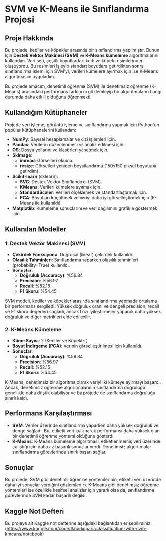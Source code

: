 # SVM ve K-Means ile Sınıflandırma Projesi

## Proje Hakkında

Bu projede, kediler ve köpekler arasında bir sınıflandırma yapılmıştır. Bunun için **Destek Vektör Makinesi (SVM)** ve **K-Means kümeleme** algoritmalarını kullandım. Veri seti, çeşitli boyutlardaki kedi ve köpek resimlerinden oluşuyordu. Bu resimleri işleyip standart boyutlara getirdikten sonra sınıflandırma işlemi için SVM'yi, verileri kümelere ayırmak için ise K-Means algoritmasını uyguladım.

Bu projede amacım, denetimli öğrenme (SVM) ile denetimsiz öğrenme (K-Means) arasındaki performans farklarını gözlemleyip bu algoritmaların hangi durumda daha etkili olduğunu öğrenmekti.

## Kullandığım Kütüphaneler

Projede veri işleme, görüntü işleme ve sınıflandırma yapmak için Python'un popüler kütüphanelerini kullandım:

- **NumPy**: Sayısal hesaplamalar ve dizi işlemleri için.
- **Pandas**: Verilerin düzenlenmesi ve analiz edilmesi için.
- **OS**: Dosya yollarını ve klasörleri yönetmek için.
- **Skimage**:
  - **imread**: Görselleri okuma.
  - **resize**: Görselleri yeniden boyutlandırma (150x150 piksel boyutuna getirdim).
- **Scikit-learn** (sklearn):
  - **SVC**: Destek Vektör Sınıflandırıcı (SVM).
  - **KMeans**: Verileri kümelere ayırmak için.
  - **StandardScaler**: Verileri ölçeklemek ve standartlaştırmak için.
  - **PCA**: Boyutları küçültmek ve veriyi daha iyi görselleştirmek için (K-Means ile kullanıldı).
- **Matplotlib**: Kümeleme sonuçlarını ve veri dağılımını grafikle göstermek için.
## Kullanılan Modeller

### 1. **Destek Vektör Makinesi (SVM)**

- **Çekirdek Fonksiyonu**: Doğrusal (linear) çekirdek kullanıldı.
- **Olasılık Tahminleri**: Sınıflandırma yaparken olasılık tahminleri (probability=True) kullanıldı.
- **Sonuçlar**:
  - **Doğruluk (Accuracy)**: %56.84
  - **Precision**: %56.97
  - **Recall**: %52.15
  - **F1 Skoru**: %54.45

SVM modeli, kediler ve köpekler arasında sınıflandırma yapmada ortalama bir performans sergiledi. Yüksek doğruluk oranı ve dengeli precision, recall ve F1 skoru değerleri sağladı, ancak bazı iyileştirmeler yaparak daha yüksek doğruluk ve diğer metrikleri elde edilebilir.

### 2. **K-Means Kümeleme**

- **Küme Sayısı**: 2 (Kediler ve Köpekler)
- **Boyut İndirgeme (PCA)**: Verinin görselleştirilmesi için kullanıldı.
- **Sonuçlar**:
  - **Doğruluk (Accuracy)**: %56.84
  - **Precision**: %56.97
  - **Recall**: %52.15
  - **F1 Skoru**: %54.45

K-Means, denetimsiz bir algoritma olarak veriyi iki kümeye ayırmayı başardı. Ancak, denetimsiz öğrenme algoritmalarının sınıflandırma doğruluğu genellikle daha düşük olabiliyor ve bu projede de sınıflandırma doğruluğu sınırlı kaldı.

## Performans Karşılaştırması

- **SVM**: Veriler üzerinde sınıflandırma yaparken daha yüksek doğruluk ve denge sağladı. Bu, etiketli veri kullanarak performansı daha yüksek olan bir denetimli öğrenme yöntemi olduğunu gösterdi.
- **K-Means**: K-Means kümeleme algoritması, etiketlenmemiş veri üzerinde çalıştığı için daha az başarılı sonuçlar verdi. Denetimsiz algoritmalar sınıflandırma görevlerinde sınırlı başarı sağlar.
## Sonuçlar

Bu projede, SVM gibi denetimli öğrenme yöntemlerinin, etiketli veri üzerinde daha iyi sonuçlar verdiğini gözlemledim. K-Means gibi denetimsiz öğrenme yöntemleri ise özellikle keşifsel analizler için yararlı olsa da, sınıflandırma görevlerinde SVM kadar başarılı değildi.

## Kaggle Not Defteri

Bu projeye ait Kaggle not defterine aşağıdaki bağlantıdan erişebilirsiniz:
(https://www.kaggle.com/code/lknurkoparir/classification-with-svm-kmeans/notebook)
